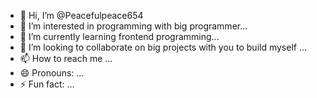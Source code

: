 - 👋 Hi, I’m @Peacefulpeace654
- 👀 I’m interested in programming with big programmer...
- 🌱 I’m currently learning frontend programming...
- 💞️ I’m looking to collaborate on big projects with you to build myself ...
- 📫 How to reach me ...
- 😄 Pronouns: ...
- ⚡ Fun fact: ...

<!---
Peacefulpeace654/Peacefulpeace654 is a ✨ special ✨ repository because its `README.md` (this file) appears on your GitHub profile.
You can click the Preview link to take a look at your changes.
--->
